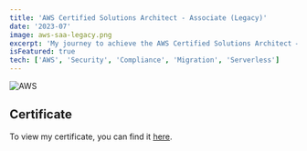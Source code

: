 ```yaml
---
title: 'AWS Certified Solutions Architect - Associate (Legacy)'
date: '2023-07'
image: aws-saa-legacy.png
excerpt: 'My journey to achieve the AWS Certified Solutions Architect – Associate certification has been a humbling experience. It has allowed me to deepen my understanding of AWS services and their application in creating robust and secure cloud solutions.'
isFeatured: true
tech: ['AWS', 'Security', 'Compliance', 'Migration', 'Serverless']
---
```


![AWS](/images/certs/aws-saa-legacy.png)

## Certificate

To view my certificate, you can find it [here](https://www.credly.com/badges/1499850a-2482-4ae0-b704-a85900ec631d).
